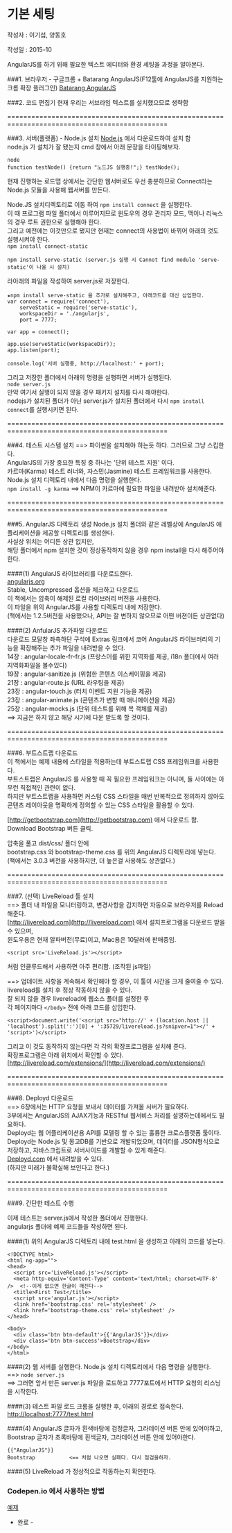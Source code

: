 # 기본 세팅

작성자 : 이기섭, 양동호

작성일 : 2015-10

AngularJS를 하기 위해 필요한 텍스트 에디터와 환경 세팅을 과정을 알아본다.  

###1. 브라우저 - 구글크롬 + Batarang AngularJS(F12툴에 AngularJS를 지원하는 크롬 확장 플러그인)
[Batarang AngularJS](https://chrome.google.com/webstore/detail/angularjs-batarang/ighdmehidhipcmcojjgiloacoafjmpfk?hl=ko)

###2. 코드 편집기
현재 우리는 서브라임 텍스트를 설치했으므로 생략함  

==============================================================================================

###3. 서버(플랫폼) - Node.js 설치
[Node.js](https://nodejs.org/) 에서 다운로드하여 설치 함  
node.js 가 설치가 잘 됐는지 cmd 창에서 아래 문장을 타이핑해보자.  
```
node
function testNode() {return "노드JS 실행중!";} testNode();
```

현재 진행하는 로드맵 상에서는 간단한 웹서버로도 우선 충분하므로 Connect라는 Node.js 모듈을 사용해 웹서버를 만든다.  

Node.JS 설치디렉토리로 이동 하여 `npm install connect` 을 실행한다.  
이 때 프로그램 파일 폴더에서 이루어지므로 윈도우의 경우 관리자 모드, 맥이나 리눅스의 경우 루트 권한으로 실행해야 한다.  
그리고 예전에는 이것만으로 됐지만 현재는 connect의 사용법이 바뀌어 아래의 것도 실행시켜야 한다.  
`npm install connect-static`

`npm install serve-static (server.js 실행 시 Cannot find module 'serve-static'이 나올 시 설치)` 

라아래의 파일을 작성하여 server.js로 저장한다.  
```
★npm install serve-static 을 추가로 설치해주고, 아래코드를 대신 삽입한다.  
var connect = require('connect'),
    serveStatic = require('serve-static'),
    workspaceDir = './angularjs',
    port = 7777;

var app = connect();

app.use(serveStatic(workspaceDir));
app.listen(port);

console.log('서버 실행중, http://localhost:' + port);
```
그리고 저장한 폴더에서 아래의 명령을 실행하면 서버가 실행된다.  
`node server.js`  
만약 여기서 실행이 되지 않을 경우 패키지 설치를 다시 해야한다.  
nodejs가 설치된 폴더가 아닌 server.js가 설치된 폴더에서 다시 `npm install connect`를 실행시키면 된다.  

==============================================================================================


###4. 테스트 시스템 설치  ==>  파이썬을 설치해야 하는듯 하다. 그러므로 그냥 스킵한다.  
AngularJS의 가장 중요한 특징 중 하나는 '단위 테스트 지원' 이다.  
카르마(Karma) 테스트 러너와, 자스민(Jasmine) 테스트 프레임워크를 사용한다.  
Node.js 설치 디렉토리 내에서 다음 명령을 실행한다.  
`npm install -g karma`  ==> NPM이 카르마에 필요한 파일을 내려받아 설치해준다.  

==============================================================================================


###5. AngularJS 디렉토리 생성
Node.js 설치 폴더와 같은 레벨상에 AngularJS 애플리케이션을 제공할 디렉토리를 생성한다.  
사실상 위치는 어디든 상관 없지만,  
해당 폴더에서 npm 설치한 것이 정상동작하지 않을 경우 npm install을 다시 해주어야 한다.  

####(1) AngularJS 라이브러리를 다운로드한다.  
  [angularjs.org](http://angularjs.org)  
   Stable, Uncompressed 옵션을 체크하고 다운로드  
   이 책에서는 압축이 해제된 로컬 라이브러리 버전을 사용한다.  
   이 파일을 위의 AngularJS를 사용할 디렉토리 내에 저장한다.  
   (책에서는 1.2.5버전을 사용했으나, API는 잘 변하지 않으므로 어떤 버젼이든 상관없다)  

####(2) AnfularJS 추가파일 다운로드  
   다운로드 모달창 좌측하단 구석에 Extras 링크에서 코어 AngularJS 라이브러리의 기능을 확장해주는 추가 파일을 내려받을 수 있다.  
   14장 : angular-locale-fr-fr.js  (프랑스어를 위한 지역화를 제공, i18n 폴더에서 여러 지역화파일을 볼수있다)  
   19장 : angular-sanitize.js  (위험한 콘텐츠 이스케이핑을 제공)  
   21장 : angular-route.js  (URL 라우팅을 제공)  
   23장 : angular-touch.js  (터치 이벤트 지원 기능을 제공)  
   23장 : angular-animate.js  (콘텐츠가 변할 때 애니메이션을 제공)  
   25장 : angular-mocks.js  (단위 테스트를 위해 목 객체를 제공)  
   ==> 지금은 하지 않고 해당 시기에 다운 받도록 할 것이다.  


==============================================================================================


###6. 부트스트랩 다운로드  
이 책에서는 예제 내용에 스타일을 적용하는데 부트스트랩 CSS 프레임워크를 사용한다.  
부트스트랩은 AngularJS 를 사용할 때 꼭 필요한 프레임워크는 아니며, 둘 사이에는 아무런 직접적인 관련이 없다.  
하지만 부트스트랩을 사용하면 커스텀 CSS 스타일을 매번 반복적으로 정의하지 않아도 콘텐츠 레이아웃을 명확하게 정의할 수 있는 CSS 스타일을 활용할 수 있다.  

[http://getbootstrap.com](http://getbootstrap.com) 에서 다운로드 함.  
Download Bootstrap 버튼 클릭.  

압축을 풀고 dist/css/ 폴더 안에  
  bootstrap.css 와 bootstrap-theme.css 를 위의 AngularJS 디렉토리에 넣는다.  
(책에서는 3.0.3 버전을 사용하지만, 더 높은걸 사용해도 상관없다.)  


==============================================================================================


###7. (선택) LiveReload 툴 설치  
==> 폴더 내 파일을 모니터링하고, 변경사항을 감지하면 자동으로 브라우저를 Reload 해준다.  
[http://livereload.com](http://livereload.com)  에서 설치프로그램을 다운로드 받을수 있으며,  
윈도우용은 현재 알파버전(무료)이고, Mac용은 10달러에 판매중임.  
```
<script src='LiveReload.js'></script>
```
처럼 인클루드해서 사용하면 아주 편리함. (조작된 js파일)  

==> 업데이트 사항을 계속해서 확인해야 할 경우, 이 툴이 시간을 크게 줄여줄 수 있다.  
livereload를 설치 후 정상 작동하지 않을 수 있다.  
잘 되지 않을 경우 livereload에 웹소스 폴더를 설정한 후  
각 페이지마다 `</body>` 전에 아래 코드를 삽입한다.  
```
<script>document.write('<script src="http://' + (location.host || 'localhost').split(':')[0] + ':35729/livereload.js?snipver=1"></' + 'script>')</script>
```
그리고 이 것도 동작하지 않는다면 각 각의 확장프로그램을 설치해 준다.  
확장프로그램은 아래 위치에서 확인할 수 있다.  
[http://livereload.com/extensions/](http://livereload.com/extensions/)

==============================================================================================


###8. Deployd 다운로드  
==> 6장에서는 HTTP 요청을 보내서 데이터를 가져올 서버가 필요하다.  
    3부에서는 AngularJS의 AJAX기능과 RESTful 웹서비스 처리를 설명하는데에서도 필요하다.  
Deployd는 웹 어플리케이션용 API를 모델링 할 수 있는 훌륭한 크로스플랫폼 툴이다.  
Deployd는 Node.js 및 몽고DB를 기반으로 개발되었으며, 데이터를 JSON형식으로 저장하고, 자바스크립트로 서버사이드를 개발할 수 있게 해준다.  
[Deployd.com](http://Deployd.com) 에서 내려받을 수 있다.  
(하지만 미래가 불확실해 보인다고 한다.)  


==============================================================================================


###9. 간단한 테스트 수행

이제 테스트는 server.js에서 작성한 폴더에서 진행한다.  
angularjs 폴더에 예제 코드들을 작성하면 된다.  

####(1) 위의 AngularJS 디렉토리 내에 test.html 을 생성하고 아래의 코드를 넣는다.
```
<!DOCTYPE html>
<html ng-app="">
<head>
  <script src='LiveReload.js'></script>
  <meta http-equiv='Content-Type' content='text/html; charset=UTF-8' />  <!--이게 없으면 한글이 깨진다-->
  <title>First Test</title>
  <script src='angular.js'></script>
  <link href='bootstrap.css' rel='stylesheet' />
  <link href='bootstrap-theme.css' rel='stylesheet' />
</head>

<body>
  <div class='btn btn-default'>{{'AngularJS'}}</div>
  <div class='btn btn-success'>Bootstrap</div>
</body>
</html>
```

####(2) 웹 서버를 실행한다.
Node.js 설치 디렉토리에서 다음 명령을 실행한다.  
==> `node server.js`  
==> 그러면 앞서 만든 server.js 파일을 로드하고 7777포트에서 HTTP 요청의 리스닝을 시작한다.  


####(3) 테스트 파일 로드
크롬을 실행한 후, 아래의 경로로 접속한다.
[http://localhost:7777/test.html](http://localhost:7777/test.html)


####(4) AngularJS 글자가 흰색바탕에 검정글자, 그라데이션 버튼 안에 있어야하고,
    Bootstrap 글자가 초록바탕에 흰색글자, 그라데이션 버튼 안에 있어야한다.  
```
{{"AngularJS"}}
Bootstrap           <== 처럼 나오면 실패다. 다시 점검을하자.
```


####(5) LiveReload 가 정상적으로 작동하는지 확인한다.


### Codepen.io 에서 사용하는 방법

[예제](http://codepen.io/luensys/pen/mevGVG)


- 완료 -
































